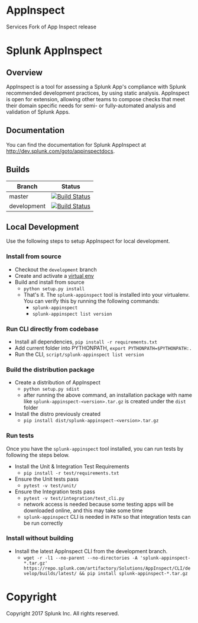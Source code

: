# AppInspect
Services Fork of App Inspect release

# Splunk AppInspect
## Overview

AppInspect is a tool for assessing a Splunk App's compliance with Splunk recommended development practices, by using static analysis. AppInspect is open for extension, allowing other teams to compose checks that meet their domain specific needs for semi- or fully-automated analysis and validation of Splunk Apps. 

## Documentation

You can find the documentation for Splunk AppInspect at http://dev.splunk.com/goto/appinspectdocs.

## Builds

| Branch     | Status    | 
| --------|---------|
| master  | [![Build Status](http://re-jenkins03.sv.splunk.com:8080/buildStatus/icon?job=AppInspect_Toolkit/CLI_package_from_master)](http://re-jenkins03.sv.splunk.com:8080/job/AppInspect_Toolkit/job/CLI_package_from_master/)   | 
| development | [![Build Status](http://re-jenkins03.sv.splunk.com:8080/buildStatus/icon?job=AppInspect_Toolkit/CLI_package_from_development)](http://re-jenkins03.sv.splunk.com:8080/job/AppInspect_Toolkit/job/CLI_package_from_development/) | 

## Local Development

Use the following steps to setup AppInspect for local development.
### Install from source
* Checkout the `development` branch
* Create and activate a [virtual env](http://docs.python-guide.org/en/latest/dev/virtualenvs)
* Build and install from source
	- `python setup.py install`
	- That's it. The `splunk-appinspect` tool is installed into your virtualenv. You can verify this by running the following commands:
   		- `splunk-appinspect`
    	- `splunk-appinspect list version`

### Run CLI directly from codebase
* Install all dependencies, `pip install -r requirements.txt`
* Add current folder into PYTHONPATH, `export PYTHONPATH=$PYTHONPATH:.`
* Run the CLI, `script/splunk-appinspect list version`

### Build the distribution package
* Create a distribution of AppInspect
    - `python setup.py sdist`
    - after running the above command, an installation package with name like `splunk-appinspect-<version>.tar.gz` is created under the `dist` folder
* Install the distro previously created
    - `pip install dist/splunk-appinspect-<version>.tar.gz`

    
### Run tests
Once you have the `splunk-appinspect` tool installed, you can run tests by following the steps below.

* Install the Unit & Integration Test Requirements
    - `pip install -r test/requirements.txt`
* Ensure the Unit tests pass
    - `pytest -v test/unit/`
* Ensure the Integration tests pass
	- `pytest -v test/integration/test_cli.py`
	- network access is needed because some testing apps will be downloaded online, and this may take some time
	- `splunk-appinspect` CLI is needed in `PATH` so that integration tests can be run correctly
   
    
### Install without building
* Install the latest AppInspect CLI from the development branch.
    - `wget -r -l1 --no-parent --no-directories -A 'splunk-appinspect-*.tar.gz' https://repo.splunk.com/artifactory/Solutions/AppInspect/CLI/develop/builds/latest/ && pip install splunk-appinspect-*.tar.gz`



# Copyright

Copyright 2017 Splunk Inc. All rights reserved.
